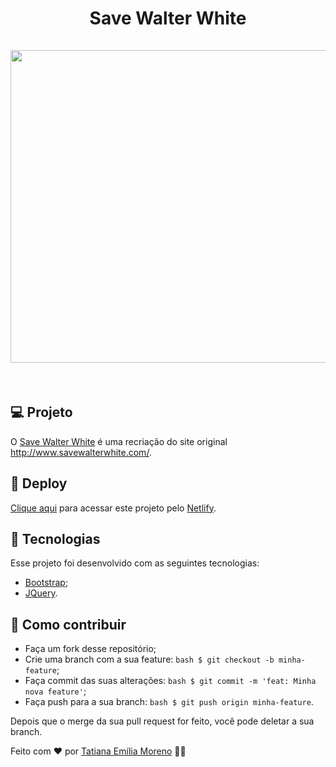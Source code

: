 <h1 align="center">
   Save Walter White
   <br/><br/>
  <kbd>
  <img src="https://ik.imagekit.io/tatmorenno/https___savewalterwhite.netlify.app_-_Google_Chrome_2020-07-14_10-57-28_ovNM8yRt-.gif?ik-sdk-version=javascript-1.4.3&updatedAt=1594735835361" height="500" width="900">
  </kbd>
</h1>

<br/>

## 💻 Projeto
O [Save Walter White](https://savewalterwhite.netlify.app/) é uma recriação do site original http://www.savewalterwhite.com/.
## 🔖 Deploy
[Clique aqui](https://savewalterwhite.netlify.app/) para acessar este projeto pelo [Netlify](https://www.netlify.com/).

## 🚀 Tecnologias
Esse projeto foi desenvolvido com as seguintes tecnologias:

- [Bootstrap](https://getbootstrap.com/);
- [JQuery](https://jquery.com/).

## 🤔 Como contribuir

- Faça um fork desse repositório;
- Crie uma branch com a sua feature:
```bash $ git checkout -b minha-feature```;
- Faça commit das suas alterações:
```bash $ git commit -m 'feat: Minha nova feature'```;
- Faça push para a sua branch:
```bash $ git push origin minha-feature```.

Depois que o merge da sua pull request for feito, você pode deletar a sua branch.

Feito com ♥ por [Tatiana Emília Moreno](https://www.linkedin.com/in/tatmorenno/) 👩‍💻
